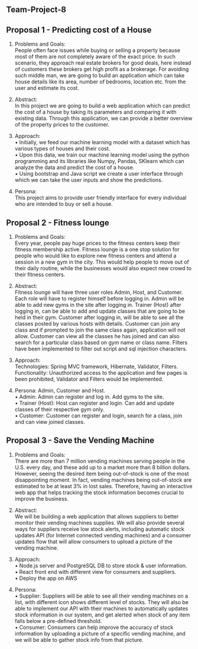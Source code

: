 ## Team-Project-8

## Proposal 1 - Predicting cost of a House
1.	Problems and Goals: <br />
People often face issues while buying or selling a property because most of them are not completely aware of the exact price. In such scenario, they approach real estate brokers for good deals, here instead of customers these brokers get high profit as a brokerage. For avoiding such middle man, we are going to build an application which can take house details like its area, number of bedrooms, location etc. from the user and estimate its cost.  

2.	Abstract: <br />
In this project we are going to build a web application which can predict the cost of a house by taking its parameters and comparing it with existing data. Through this application, we can provide a better overview of the property prices to the customer.

3.	Approach: <br />
•	Initially, we feed our machine learning model with a dataset which has various types of houses and their cost.<br />
•	Upon this data, we train our machine learning model using the python programming and its libraries like Numpy, Pandas, SKlearn which can analyze the data and predict the cost of a house.<br />
•	Using bootstrap and Java script we create a user interface through which we can take the user inputs and show the predictions. 
    
4.	Persona: <br />
This project aims to provide user friendly interface for every individual who are intended to buy or sell a house.






## Proposal 2 - Fitness lounge
1.	Problems and Goals: <br />
Every year, people pay huge prices to the fitness centers keep their fitness membership active. Fitness lounge is a one stop solution for people who would like to explore new fitness centers and attend a session in a new gym in the city. This would help people to move out of their daily routine, while the businesses would also expect new crowd to their fitness centers. 

2.	Abstract: <br />
Fitness lounge will have three user roles Admin, Host, and Customer. Each role will have to register himself before logging in. Admin will be able to add new gyms in the site after logging in. Trainer (Host) after logging in, can be able to add and update classes that are going to be held in their gym. Customer after logging in, will be able to see all the classes posted by various hosts with details. Customer can join any class and if prompted to join the same class again, application will not allow. Customer can view all the classes he has joined and can also search for a particular class based on gym name or class name. Filters have been implemented to filter out script and sql injection characters.

3.	Approach: <br />
Technologies: Spring MVC framework, Hibernate, Validator, Filters.<br />
Functionality: Unauthorized access to the application and few pages is been prohibited, Validator and Filters would be implemented.
    
4.	Persona:  Admin, Customer and Host.<br />
•	Admin: Admin can register and log in. Add gyms to the site.<br />
•	Trainer (Host):  Host can register and login. Can add and update classes of their respective gym only.<br />
•	Customer: Customer can register and login, search for a class, join and can view joined classes.

        
        
## Proposal 3 - Save the Vending Machine 
1.	Problems and Goals:<br />
There are more than 7 million vending machines serving people in the U.S. every day, and these add up to a market more than 8 billion dollars. However, seeing the desired item being out-of-stock is one of the most disappointing moment. In fact, vending machines being out-of-stock are estimated to be at least 3% in lost sales. Therefore, having an interactive web app that helps tracking the stock information becomes crucial to improve the business.

2.	Abstract: <br />
We will be building a web application that allows suppliers to better monitor their vending machines supplies. We will also provide several ways for suppliers receive low stock alerts, including automatic stock updates API (for Internet connected vending machines) and a consumer updates flow that will allow consumers to upload a picture of the vending machine.

3.	Approach: <br />
•	Node.js server and PostgreSQL DB to store stock & user information.<br />
•	React front end with different view for consumers and suppliers.<br />
•	Deploy the app on AWS

4.	Persona:  <br />
•	Supplier: Suppliers will be able to see all their vending machines on a list, with different icon shows different level of stocks. They will also be able to implement           our API with their machines to automatically updates stock information in our system, and get alerted when stock of any item falls below a pre-defined threshold. <br />
•	Consumer: Consumers can help improve the accuracy of stock information by uploading a picture of a specific vending machine, and we will be able to gather stock info from that picture.
